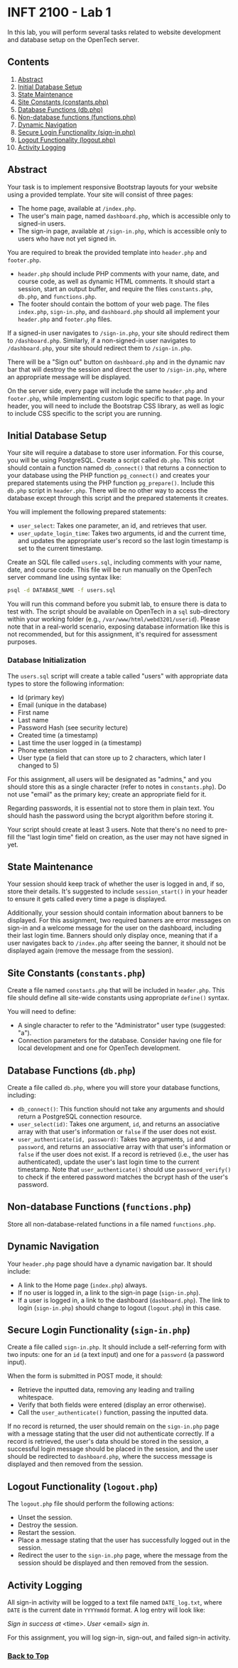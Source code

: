 # INFT 2100 - Lab 1

In this lab, you will perform several tasks related to website development and database setup on the OpenTech server.

## Contents

1. [Abstract](#abstract)
2. [Initial Database Setup](#initial-database-setup)
3. [State Maintenance](#state-maintenance)
4. [Site Constants (constants.php)](#site-constants-constantsphp)
5. [Database Functions (db.php)](#database-functions-dbphp)
6. [Non-database functions (functions.php)](#non-database-functions-functionsphp)
7. [Dynamic Navigation](#dynamic-navigation)
8. [Secure Login Functionality (sign-in.php)](#secure-login-functionality-sign-inphp)
9. [Logout Functionality (logout.php)](#logout-functionality-logoutphp)
10. [Activity Logging](#activity-logging)

## Abstract

Your task is to implement responsive Bootstrap layouts for your website using a provided template. Your site will consist of three pages:

- The home page, available at `/index.php`.
- The user's main page, named `dashboard.php`, which is accessible only to signed-in users.
- The sign-in page, available at `/sign-in.php`, which is accessible only to users who have not yet signed in.

You are required to break the provided template into `header.php` and `footer.php`.

- `header.php` should include PHP comments with your name, date, and course code, as well as dynamic HTML comments. It should start a session, start an output buffer, and require the files `constants.php`, `db.php`, and `functions.php`.
- The footer should contain the bottom of your web page. The files `index.php`, `sign-in.php`, and `dashboard.php` should all implement your `header.php` and `footer.php` files.

If a signed-in user navigates to `/sign-in.php`, your site should redirect them to `/dashboard.php`. Similarly, if a non-signed-in user navigates to `/dashboard.php`, your site should redirect them to `/sign-in.php`.

There will be a "Sign out" button on `dashboard.php` and in the dynamic nav bar that will destroy the session and direct the user to `/sign-in.php`, where an appropriate message will be displayed.

On the server side, every page will include the same `header.php` and `footer.php`, while implementing custom logic specific to that page. In your header, you will need to include the Bootstrap CSS library, as well as logic to include CSS specific to the script you are running.

## Initial Database Setup

Your site will require a database to store user information. For this course, you will be using PostgreSQL. Create a script called `db.php`. This script should contain a function named `db_connect()` that returns a connection to your database using the PHP function `pg_connect()` and creates your prepared statements using the PHP function `pg_prepare()`. Include this `db.php` script in `header.php`. There will be no other way to access the database except through this script and the prepared statements it creates.

You will implement the following prepared statements:

- `user_select`: Takes one parameter, an id, and retrieves that user.
- `user_update_login_time`: Takes two arguments, id and the current time, and updates the appropriate user's record so the last login timestamp is set to the current timestamp.

Create an SQL file called `users.sql`, including comments with your name, date, and course code. This file will be run manually on the OpenTech server command line using syntax like:

```bash
psql -d DATABASE_NAME -f users.sql
```

You will run this command before you submit lab, to ensure there is data to test with. The script should be available on OpenTech in a `sql` sub-directory within your working folder (e.g., `/var/www/html/webd3201/userid`). Please note that in a real-world scenario, exposing database information like this is not recommended, but for this assignment, it's required for assessment purposes.

### Database Initialization

The `users.sql` script will create a table called "users" with appropriate data types to store the following information:

- Id (primary key)
- Email (unique in the database)
- First name
- Last name
- Password Hash (see security lecture)
- Created time (a timestamp)
- Last time the user logged in (a timestamp)
- Phone extension
- User type (a field that can store up to 2 characters, which later I changed to 5)

For this assignment, all users will be designated as "admins," and you should store this as a single character (refer to notes in `constants.php`). Do not use "email" as the primary key; create an appropriate field for it.

Regarding passwords, it is essential not to store them in plain text. You should hash the password using the bcrypt algorithm before storing it.

Your script should create at least 3 users. Note that there's no need to pre-fill the "last login time" field on creation, as the user may not have signed in yet.

## State Maintenance

Your session should keep track of whether the user is logged in and, if so, store their details. It's suggested to include `session_start()` in your header to ensure it gets called every time a page is displayed.

Additionally, your session should contain information about banners to be displayed. For this assignment, two required banners are error messages on sign-in and a welcome message for the user on the dashboard, including their last login time. Banners should only display once, meaning that if a user navigates back to `/index.php` after seeing the banner, it should not be displayed again (remove the message from the session).

## Site Constants (`constants.php`)

Create a file named `constants.php` that will be included in `header.php`. This file should define all site-wide constants using appropriate `define()` syntax.

You will need to define:

- A single character to refer to the "Administrator" user type (suggested: "a").
- Connection parameters for the database. Consider having one file for local development and one for OpenTech development.

## Database Functions (`db.php`)

Create a file called `db.php`, where you will store your database functions, including:

- `db_connect()`: This function should not take any arguments and should return a PostgreSQL connection resource.
- `user_select(id)`: Takes one argument, `id`, and returns an associative array with that user's information or `false` if the user does not exist.
- `user_authenticate(id, password)`: Takes two arguments, `id` and `password`, and returns an associative array with that user's information or `false` if the user does not exist. If a record is retrieved (i.e., the user has authenticated), update the user's last login time to the current timestamp. Note that `user_authenticate()` should use `password_verify()` to check if the entered password matches the bcrypt hash of the user's password.

## Non-database Functions (`functions.php`)

Store all non-database-related functions in a file named `functions.php`.

## Dynamic Navigation

Your `header.php` page should have a dynamic navigation bar. It should include:

- A link to the Home page (`index.php`) always.
- If no user is logged in, a link to the sign-in page (`sign-in.php`).
- If a user is logged in, a link to the dashboard (`dashboard.php`). The link to login (`sign-in.php`) should change to logout (`logout.php`) in this case.

## Secure Login Functionality (`sign-in.php`)

Create a file called `sign-in.php`. It should include a self-referring form with two inputs: one for an `id` (a text input) and one for a `password` (a password input).

When the form is submitted in POST mode, it should:

- Retrieve the inputted data, removing any leading and trailing whitespace.
- Verify that both fields were entered (display an error otherwise).
- Call the `user_authenticate()` function, passing the inputted data.

If no record is returned, the user should remain on the `sign-in.php` page with a message stating that the user did not authenticate correctly. If a record is retrieved, the user's data should be stored in the session, a successful login message should be placed in the session, and the user should be redirected to `dashboard.php`, where the success message is displayed and then removed from the session.

## Logout Functionality (`logout.php`)

The `logout.php` file should perform the following actions:

- Unset the session.
- Destroy the session.
- Restart the session.
- Place a message stating that the user has successfully logged out in the session.
- Redirect the user to the `sign-in.php` page, where the message from the session should be displayed and then removed from the session.

## Activity Logging

All sign-in activity will be logged to a text file named `DATE_log.txt`, where `DATE` is the current date in `YYYYmmdd` format. A log entry will look like:

_Sign in success at_ &lt;time>. _User_ &lt;email> _sign in._

For this assignment, you will log sign-in, sign-out, and failed sign-in activity.

### [Back to Top](#inft-2100---lab-1)
